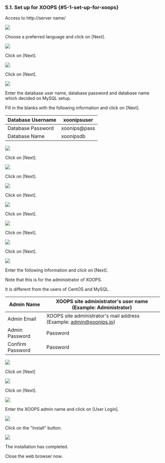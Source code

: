 ### 5.1. Set up for XOOPS {#5-1-set-up-for-xoops}

Access to http://server name/

![](../../assets/xoops01.png)

Choose a preferred language and click on [Next].

![](../../assets/xoops02.png)

Click on [Next].

![](../../assets/xoops03.png)

Click on [Next].

![](../../assets/xoops04.png)

Enter the database user name, database password and database name which decided on MySQL setup.

Fill in the blanks with the following information and click on [Next].

| Database Username | xoonipsuser |
| --- | --- |
| Database Password | xoonips@pass |
| Database Name | xoonipsdb |

![](../../assets/xoops05.png)

Click on [Next].

![](../../assets/xoops06.png)

Click on [Next].

![](../../assets/xoops07.png)

Click on [Next].

![](../../assets/xoops08.png)

Click on [Next].

![](../../assets/xoops09.png)

Click on [Next].

![](../../assets/xoops10.png)

Click on [Next].

![](../../assets/xoops11.png)

Enter the following information and click on [Next].

Note that this is for the administrator of XOOPS.

It is different from the users of CentOS and MySQL.

| Admin Name | XOOPS site administrator&#039;s user name (Example: Administrator) |
| --- | --- |
| Admin Email | XOOPS site administrator&#039;s mail address (Example: admin@xoonips.jp) |
| Admin Password | Password |
| Confirm Password | Password |

![](../../assets/xoops12.png)

Click on [Next]

![](../../assets/xoops13.png)

Click on [Next].

![](../../assets/xoops14.png)

Enter the XOOPS admin name and click on [User Login].

![](../../assets/xoops15.png)

Click on the &quot;Install&quot; button.

![](../../assets/xoops16.png)

The installation has completed.

Close the web browser now.